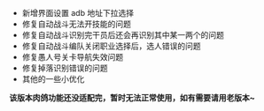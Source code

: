 - 新增界面设置 adb 地址下拉选择
- 修复自动战斗无法开技能的问题
- 修复自动战斗识别完干员后还会再识别其中某一两个的问题
- 修复自动战斗编队关闭职业选择后，选人错误的问题
- 修复愚人号关卡导航失效问题
- 修复掉落识别错误的问题
- 其他的一些小优化

**该版本肉鸽功能还没适配完，暂时无法正常使用，如有需要请用老版本~**
